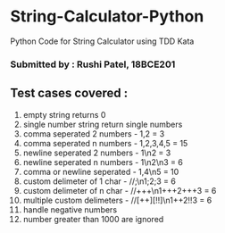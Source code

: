 # String-Calculator-Python
Python Code for String Calculator using TDD Kata

### Submitted by : Rushi Patel, 18BCE201

## Test cases covered :

1. empty string returns 0
2. single number string return single numbers
3. comma seperated 2 numbers - 1,2 = 3
4. comma seperated n numbers - 1,2,3,4,5 = 15
5. newline seperated 2 numbers - 1\n2 = 3
6. newline seperated n numbers - 1\n2\n3 = 6
7. comma or newline seperated - 1,4\n5 = 10
8. custom delimeter of 1 char - //;\n1;2;3 = 6
9. custom delimeter of n char - //+++\n1+++2+++3 = 6
10. multiple custom delimeters - //[++][!!]\n1++2!!3 = 6
11. handle negative numbers
12. number greater than 1000 are ignored
